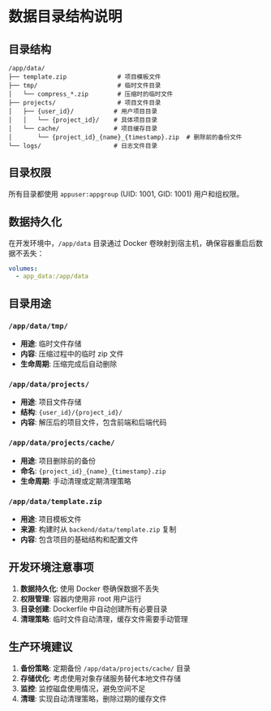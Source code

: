 # 数据目录结构说明

## 目录结构

```
/app/data/
├── template.zip              # 项目模板文件
├── tmp/                      # 临时文件目录
│   └── compress_*.zip        # 压缩时的临时文件
├── projects/                 # 项目文件目录
│   ├── {user_id}/           # 用户项目目录
│   │   └── {project_id}/    # 具体项目目录
│   └── cache/               # 项目缓存目录
│       └── {project_id}_{name}_{timestamp}.zip  # 删除前的备份文件
└── logs/                    # 日志文件目录
```

## 目录权限

所有目录都使用 `appuser:appgroup` (UID: 1001, GID: 1001) 用户和组权限。

## 数据持久化

在开发环境中，`/app/data` 目录通过 Docker 卷映射到宿主机，确保容器重启后数据不丢失：

```yaml
volumes:
  - app_data:/app/data
```

## 目录用途

### `/app/data/tmp/`
- **用途**: 临时文件存储
- **内容**: 压缩过程中的临时 zip 文件
- **生命周期**: 压缩完成后自动删除

### `/app/data/projects/`
- **用途**: 项目文件存储
- **结构**: `{user_id}/{project_id}/`
- **内容**: 解压后的项目文件，包含前端和后端代码

### `/app/data/projects/cache/`
- **用途**: 项目删除前的备份
- **命名**: `{project_id}_{name}_{timestamp}.zip`
- **生命周期**: 手动清理或定期清理策略

### `/app/data/template.zip`
- **用途**: 项目模板文件
- **来源**: 构建时从 `backend/data/template.zip` 复制
- **内容**: 包含项目的基础结构和配置文件

## 开发环境注意事项

1. **数据持久化**: 使用 Docker 卷确保数据不丢失
2. **权限管理**: 容器内使用非 root 用户运行
3. **目录创建**: Dockerfile 中自动创建所有必要目录
4. **清理策略**: 临时文件自动清理，缓存文件需要手动管理

## 生产环境建议

1. **备份策略**: 定期备份 `/app/data/projects/cache/` 目录
2. **存储优化**: 考虑使用对象存储服务替代本地文件存储
3. **监控**: 监控磁盘使用情况，避免空间不足
4. **清理**: 实现自动清理策略，删除过期的缓存文件
